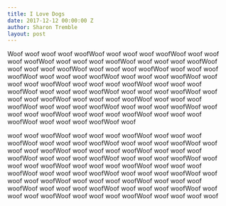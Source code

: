 ```yaml
---
title: I Love Dogs
date: 2017-12-12 00:00:00 Z
author: Sharon Tremble
layout: post
---
```


Woof woof woof woof woofWoof woof woof woof woofWoof woof woof woof woofWoof woof woof woof woofWoof woof woof woof woofWoof woof woof woof woofWoof woof woof woof woofWoof woof woof woof woofWoof woof woof woof woofWoof woof woof woof woofWoof woof woof woof woofWoof woof woof woof woofWoof woof woof woof woofWoof woof woof woof woofWoof woof woof woof woofWoof woof woof woof woofWoof woof woof woof woofWoof woof woof woof woofWoof woof woof woof woofWoof woof woof woof woofWoof woof woof woof woofWoof woof woof woof woofWoof woof woof woof woofWoof woof woof woof woofWoof woof 


woof woof woofWoof woof woof woof woofWoof woof woof woof woofWoof woof woof woof woofWoof woof woof woof woofWoof woof woof woof woofWoof woof woof woof woofWoof woof woof woof woofWoof woof woof woof woofWoof woof woof woof woofWoof woof woof woof woofWoof woof woof woof woofWoof woof woof woof woofWoof woof woof woof woofWoof woof woof woof woofWoof woof woof woof woofWoof woof woof woof woofWoof woof woof woof woofWoof woof woof woof woofWoof woof woof woof woofWoof woof woof woof woofWoof woof woof woof woofWoof woof woof woof woof
